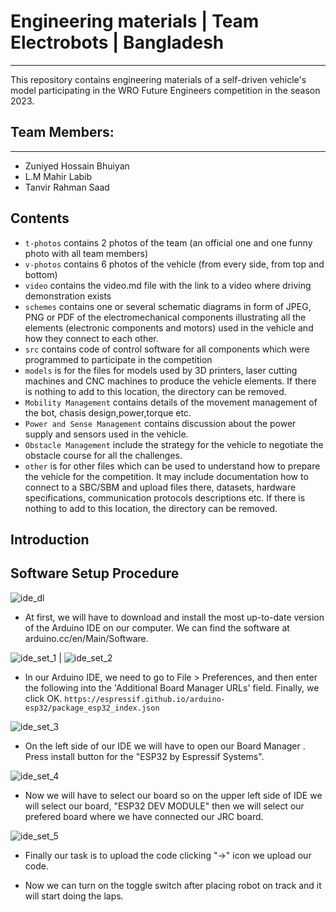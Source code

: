 # Engineering materials | Team Electrobots | Bangladesh
----

This repository contains engineering materials of a self-driven vehicle's model participating in the WRO Future Engineers competition in the season 2023.

## Team Members:
----
- Zuniyed Hossain Bhuiyan
- L.M Mahir Labib
- Tanvir Rahman Saad

## Contents

* `t-photos` contains 2 photos of the team (an official one and one funny photo with all team members)
* `v-photos` contains 6 photos of the vehicle (from every side, from top and bottom)
* `video` contains the video.md file with the link to a video where driving demonstration exists
* `schemes` contains one or several schematic diagrams in form of JPEG, PNG or PDF of the electromechanical components illustrating all the elements (electronic components and motors) used in the vehicle and how they connect to each other.
* `src` contains code of control software for all components which were programmed to participate in the competition
* `models` is for the files for models used by 3D printers, laser cutting machines and CNC machines to produce the vehicle elements. If there is nothing to add to this location, the directory can be removed.
* `Mobility Management` contains details of the movement management of the bot, chasis design,power,torque etc.
* `Power and Sense Management` contains discussion about the power supply and sensors used in the vehicle.
* `Obstacle Management` include the strategy for the vehicle to negotiate the obstacle course for all the challenges.
* `other` is for other files which can be used to understand how to prepare the vehicle for the competition. It may include documentation how to connect to a SBC/SBM and upload files there, datasets, hardware specifications, communication protocols descriptions etc. If there is nothing to add to this location, the directory can be removed.

## Introduction



## Software Setup Procedure

![ide_dl](https://github.com/LabibProjects/Bangladesh_Team-Electrobot/blob/main/other/ide_dl.png)
- At first, we will have to download and install the most up-to-date version of the Arduino IDE on our computer. We can find the software at arduino.cc/en/Main/Software.

![ide_set_1](https://github.com/LabibProjects/Bangladesh_Team-Electrobot/blob/main/other/ide_set_1.png)   |  ![ide_set_2](https://github.com/LabibProjects/Bangladesh_Team-Electrobot/blob/main/other/ide_set_2.png)
- In our Arduino IDE, we need to go to File > Preferences, and then enter the following into the 'Additional Board Manager URLs' field. Finally, we click OK.
`https://espressif.github.io/arduino-esp32/package_esp32_index.json`

![ide_set_3](https://github.com/LabibProjects/Bangladesh_Team-Electrobot/blob/main/other/ide_set_3.png)
- On the left side of our IDE we will have to open our Board Manager . Press install button for the "ESP32 by Espressif Systems".

![ide_set_4](https://github.com/LabibProjects/Bangladesh_Team-Electrobot/blob/main/other/ide_set_4.png)
- Now we will have to select our board so on the upper left side of IDE we will select our board, "ESP32 DEV MODULE" then we will select our prefered board where we have connected our JRC board.

![ide_set_5](https://github.com/LabibProjects/Bangladesh_Team-Electrobot/blob/main/other/ide_set_5.png)
- Finally our task is to upload the code clicking "→" icon we upload our code. 

- Now we can turn on the toggle switch after placing robot on track and it will start doing the laps.
